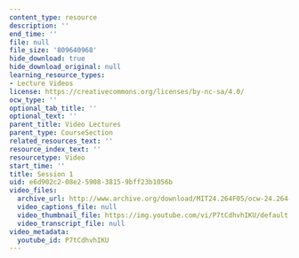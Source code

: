 ```yaml
---
content_type: resource
description: ''
end_time: ''
file: null
file_size: '809640968'
hide_download: true
hide_download_original: null
learning_resource_types:
- Lecture Videos
license: https://creativecommons.org/licenses/by-nc-sa/4.0/
ocw_type: ''
optional_tab_title: ''
optional_text: ''
parent_title: Video Lectures
parent_type: CourseSection
related_resources_text: ''
resource_index_text: ''
resourcetype: Video
start_time: ''
title: Session 1
uid: e6d902c2-08e2-5908-3815-9bff23b1056b
video_files:
  archive_url: http://www.archive.org/download/MIT24.264F05/ocw-24.264-14nov2005-220k.mp4
  video_captions_file: null
  video_thumbnail_file: https://img.youtube.com/vi/P7tCdhvhIKU/default.jpg
  video_transcript_file: null
video_metadata:
  youtube_id: P7tCdhvhIKU
---
```

